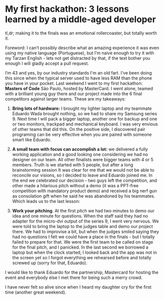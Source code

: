 # My first hackathon: 3 lessons learned by a middle-aged developer

tl,dr; making it to the finals was an emotional rollercoaster, but totally worth it.

Foreword: I can’t possibly describe what an amazing experience it was even using my native language (Portuguese), 
but I’m naive enough to try it with my Tarzan English - lets not get distracted by that, if the text bother you 
enough I will gladly accept a pull request.

I’m 43 and yes, by our industry standards I'm an old fart. I've been doing this since when the typical server used 
to have less RAM than the phone you have in your pocket. Last weekend I went to my first hackathon: **Masters of Code** São Paulo, 
hosted by MasterCard. I went alone, teamed with a brilliant young guy there and our project made into the 6 final 
competitors against larger teams. These are my takeaways:

1. **Bring lots of hardware:** I brought my lighter laptop and my teammate Eduardo Wada brought nothing, so we had to share
my Samsung series 9. Next time I will pack a bigger laptop, another one for backup and one or two monitors, trackpad 
and mechanical keyboard. I was very envious of other teams that did this. On the positive side, I discovered pair 
programing can be very effective when you are paired with someone smart like Eduardo. 

2. **A small team with focus can accomplish a lot:** we delivered a fully working application and a good looking one 
considering we had no designer on our team. All other finalists were bigger teams with 4 or 5 members. 
Truth is we started with 5 people, but after a long brainstorming session It was clear for me that we would not
be able to reconcile our visions, so I decided to leave and Eduardo joined me. In the end we celebrated our decision - 
two guys left the competition, and other made a hilarious pitch without a demo (it was a PPT-free competition with 
mandatory product demo) and received a big nerf gun as consolation gift when he said he was abandoned
by his teammates. Which leads us to the last lesson:

3. **Work your pitching**. At the first pitch we had two minutes to demo our idea and one minute for questions. When the 
staff said they had no adapter for the micro-dvi output of the series 9, I went very nervous. We were told to bring 
the laptop to the judges table and demo our project there. We had to improvise a bit, but when the judges smiled 
saying  they had no questions I felt we could have a place in the finals - but I totally failed to prepare for that. 
We were the first team to be called on stage for the final pitch, and I panicked. In the last second we borrowed a 
laptop but when the clock started, I looked back and the app was not in the screen yet so I forgot everything we 
rehearsed before and totally screwed up (sorry for that, Eduardo).

I would like to thank Eduardo for the partnership, Mastercard for hosting the event and everybody else I met there for being
such a merry crowd.

I have never felt so alive since when I heard my daughter cry for the first time (another great weekend).


